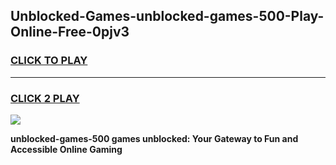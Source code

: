 
## Unblocked-Games-unblocked-games-500-Play-Online-Free-0pjv3
<h3>
<a href="https://premium76.site?title=unblocked-games-500&ref=26A">CLICK TO PLAY</a></h3>
<hr>

<h3>
<a href="https://premium76.site?title=unblocked-games-500&ref=26A">CLICK 2 PLAY</a>
  
</h3>

<a href="https://premium76.site?title=unblocked-games-500&ref=26A"><img src="https://clearcache.store/games.png"></a>


**unblocked-games-500 games unblocked: Your Gateway to Fun and Accessible Online Gaming**
